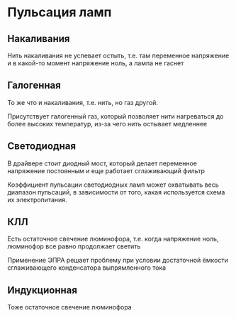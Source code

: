 # Пульсация ламп

## Накаливания

Нить накаливания не успевает остыть, т.е. там переменное напряжение и в какой-то момент напряжение ноль, а лампа не гаснет

## Галогенная

То же что и накаливания, т.е. нить, но газ другой.

Присутствует галогенный газ, который позволяет нити нагреваться до более высоких температур, из-за чего нить остывает медленнее

## Светодиодная

В драйвере стоит диодный мост, который делает переменное напряжение постоянным и еще работает сглаживающий фильтр

Коэффициент пульсации светодиодных ламп может охватывать весь диапазон пульсаций, в зависимости от того, какая используется схема их электропитания.

## КЛЛ

Есть остаточное свечение люминофора, т.е. когда напряжение ноль, люминофор все равно продолжает светить

Применение ЭПРА решает проблему при условии достаточной ёмкости сглаживающего конденсатора выпрямленного тока

## Индукционная

Тоже остаточное свечение люминофора
